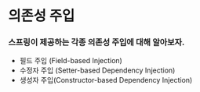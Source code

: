 # 의존성 주입

### 스프링이 제공하는 각종 의존성 주입에 대해 알아보자.

- 필드 주입 (Field-based Injection)
- 수정자 주입 (Setter-based Dependency Injection)
- 생성자 주입(Constructor-based Dependency Injection)